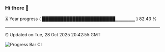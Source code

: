 ### Hi there 👋

⏳ Year progress { ████████████████████████▁▁▁▁▁▁ } 82.43 %

---

⏰ Updated on Tue, 28 Oct 2025 20:42:55 GMT

![Progress Bar CI](https://github.com/IshwaranRudhara/GIT-ACTION/workflows/Progress%20Bar%20CI/badge.svg)
